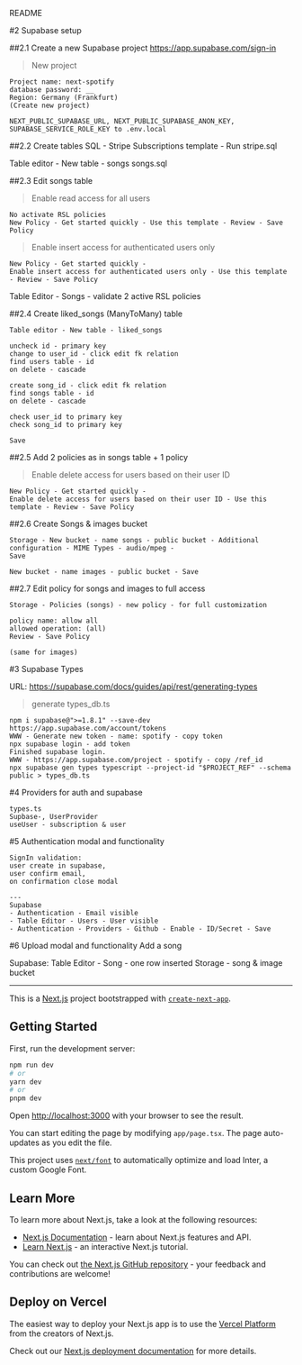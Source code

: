 README

#2 Supabase setup

##2.1 Create a new Supabase project
https://app.supabase.com/sign-in

> New project
```
Project name: next-spotify
database password: __
Region: Germany (Frankfurt)
(Create new project)
```

```
NEXT_PUBLIC_SUPABASE_URL, NEXT_PUBLIC_SUPABASE_ANON_KEY, SUPABASE_SERVICE_ROLE_KEY to .env.local
```
##2.2 Create tables
SQL - Stripe Subscriptions template - Run
stripe.sql


Table editor - New table - songs
songs.sql

##2.3 Edit songs table
> Enable read access for all users

```
No activate RSL policies
New Policy - Get started quickly - Use this template - Review - Save Policy
```

> Enable insert access for authenticated users only

```
New Policy - Get started quickly -
Enable insert access for authenticated users only - Use this template - Review - Save Policy
```

Table Editor - Songs - validate 2 active RSL policies

##2.4 Create liked_songs (ManyToMany) table

```
Table editor - New table - liked_songs

uncheck id - primary key
change to user_id - click edit fk relation
find users table - id
on delete - cascade

create song_id - click edit fk relation
find songs table - id
on delete - cascade

check user_id to primary key
check song_id to primary key

Save
```

##2.5 Add 2 policies as in songs table + 1 policy

> Enable delete access for users based on their user ID

```
New Policy - Get started quickly -
Enable delete access for users based on their user ID - Use this template - Review - Save Policy
```

##2.6 Create Songs & images bucket

```
Storage - New bucket - name songs - public bucket - Additional configuration - MIME Types - audio/mpeg -
Save

New bucket - name images - public bucket - Save
```

##2.7 Edit policy for songs and images to full access

```
Storage - Policies (songs) - new policy - for full customization

policy name: allow all
allowed operation: (all)
Review - Save Policy

(same for images)
```

#3 Supabase Types

URL:
https://supabase.com/docs/guides/api/rest/generating-types

> generate types_db.ts

```
npm i supabase@">=1.8.1" --save-dev
https://app.supabase.com/account/tokens
WWW - Generate new token - name: spotify - copy token
npx supabase login - add token
Finished supabase login.
WWW - https://app.supabase.com/project - spotify - copy /ref_id
npx supabase gen types typescript --project-id "$PROJECT_REF" --schema public > types_db.ts
```

#4 Providers for auth and supabase
```
types.ts
Supbase-, UserProvider
useUser - subscription & user
```

#5 Authentication modal and functionality

```
SignIn validation:
user create in supabase,
user confirm email,
on confirmation close modal

---
Supabase
- Authentication - Email visible
- Table Editor - Users - User visible
- Authentication - Providers - Github - Enable - ID/Secret - Save
```

#6 Upload modal and functionality
Add a song

Supabase:
Table Editor - Song - one row inserted
Storage - song & image bucket

---

This is a [Next.js](https://nextjs.org/) project bootstrapped with [`create-next-app`](https://github.com/vercel/next.js/tree/canary/packages/create-next-app).

## Getting Started

First, run the development server:

```bash
npm run dev
# or
yarn dev
# or
pnpm dev
```

Open [http://localhost:3000](http://localhost:3000) with your browser to see the result.

You can start editing the page by modifying `app/page.tsx`. The page auto-updates as you edit the file.

This project uses [`next/font`](https://nextjs.org/docs/basic-features/font-optimization) to automatically optimize and load Inter, a custom Google Font.

## Learn More

To learn more about Next.js, take a look at the following resources:

- [Next.js Documentation](https://nextjs.org/docs) - learn about Next.js features and API.
- [Learn Next.js](https://nextjs.org/learn) - an interactive Next.js tutorial.

You can check out [the Next.js GitHub repository](https://github.com/vercel/next.js/) - your feedback and contributions are welcome!

## Deploy on Vercel

The easiest way to deploy your Next.js app is to use the [Vercel Platform](https://vercel.com/new?utm_medium=default-template&filter=next.js&utm_source=create-next-app&utm_campaign=create-next-app-readme) from the creators of Next.js.

Check out our [Next.js deployment documentation](https://nextjs.org/docs/deployment) for more details.
